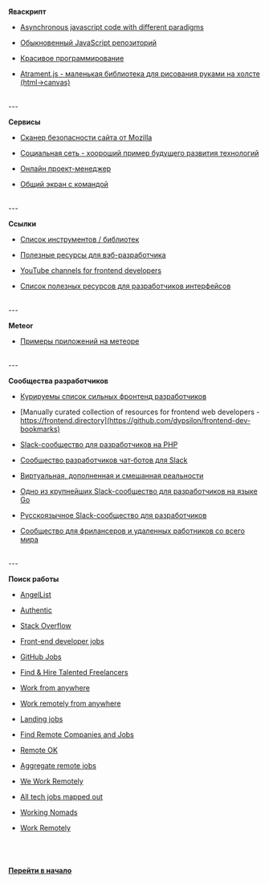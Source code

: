 ﻿**Яваскрипт**

- [Asynchronous javascript code with different paradigms](https://github.com/nin-jin/async-js)

- [Обыкновенный JavaScript репозиторий](http://www.vanillalist.com/)

- [Красивое программирование](http://beautifulprogramming.com)

- [Atrament.js - маленькая библиотека для рисования руками на холсте (html->canvas)](http://fiala.uk/atrament.js/demo/)


<br />
---
<br />


**Сервисы**


- [Сканер безопасности сайта от Mozilla](https://observatory.mozilla.org)

- [Социальная сеть - хоороший пример будущего развития технологий](https://www.bizpoint.com/)

- [Онлайн проект-менеджер](https://waffle.io/)

- [Общий экран с командой](https://screenhero.com/)




<br />
---
<br />


**Ссылки**


- [Список инструментов / библиотек](https://github.com/moklick/frontend-stuff#table-of-contents)

- [Полезные ресурсы для вэб-разработчика](https://github.com/dmytroyarmak/frontend-dev-resources)

- [YouTube channels for frontend developers](https://github.com/andrew--r/channels)

- [Cписок полезных ресурсов для разработчиков интерфейсов](https://github.com/andrew--r/frontend-whitelist)

<br />
---
<br />


**Meteor**

- [Примеры приложений на метеоре](https://www.meteor.com/showcase)


<br />
---
<br />


**Сообщества разработчиков**

- [Курируемы список сильных фронтенд разработчиков](https://github.com/talgautb/frontenders)

- [Manually curated collection of resources for frontend web developers - https://frontend.directory](https://github.com/dypsilon/frontend-dev-bookmarks)

- [Slack-сообщество для разработчиков на PHP](https://phpchat.co/)

- [Сообщество разработчиков чат-ботов для Slack](http://dev4slack.xoxco.com/)

- [Виртуальная, дополненная и смешанная реальности](https://notiontheory.typeform.com/to/QzZmAD)

- [Одно из крупнейших Slack-сообщество для разработчиков на языке Go](https://gophersinvite.herokuapp.com/)

- [Русскоязычное Slack-сообщество для разработчиков](https://rusdevs.herokuapp.com/)

- [Сообщество для фрилансеров и удаленных работников со всего мира](https://join.nomadlist.com/)


<br />
---
<br />


**Поиск работы**

- [AngelList](https://angel.co/jobs)

- [Authentic](https://authenticjobs.com/)

- [Stack Overflow](https://stackoverflow.com/jobs?allowsremote=True)

- [Front-end developer jobs](http://frontenddeveloperjob.com/)

- [GitHub Jobs](https://jobs.github.com/)

- [Find & Hire Talented Freelancers](http://www.guru.com/)

- [Work from anywhere](https://jobmote.com/)

- [Work remotely from anywhere](https://jobspresso.co/)

- [Landing jobs](https://landing.jobs/offers/?page=1&s=featured&s_l=0&s_h=100)

- [Find Remote Companies and Jobs](https://remotebase.io/)

- [Remote OK](https://remoteok.io/)

- [Aggregate remote jobs](https://www.remotelyawesomejobs.com/)

- [We Work Remotely](https://weworkremotely.com/)

- [All tech jobs mapped out](https://whoishiring.io/)

- [Working Nomads](http://www.workingnomads.co/jobs)

- [Work Remotely](https://workremotely.io/)


<br />
<br />


#### [Перейти в начало](https://github.com/tsvetkovpro/sources)



